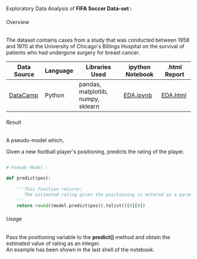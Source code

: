 Exploratory Data Analysis of **FIFA Soccer Data-set :**

###### Overview
The dataset contains cases from a study that was conducted between 1958 and 1970 at the University of Chicago's Billings Hospital on the survival of patients who had undergone surgery for breast cancer.

| Data Source | Language | Libraries Used | ipython Notebook | .html Report |
|-------------|----------|----------------|------------------|-------------|
| [DataCamp](https://www.datacamp.com/courses/intro-to-python-for-data-science) | Python | pandas, matplotlib, numpy, sklearn | [EDA.ipynb](https://github.com/amitrajitbose/datacamp-fifa-dataset/blob/master/EDA.ipynb) | [EDA.html](https://rawgit.com/amitrajitbose/datacamp-fifa-dataset/master/EDA.html) |


###### Result
A pseudo-model which,

Given a new football player's positioning, predicts the rating of the player.

```Python

# Pseudo Model :

def predict(pos):
    
    '''This function returns:
       The estimated rating given the positioning is entered as a parameter
    '''
    return round((model.predict(pos)).tolist()[0][0])
```

###### Usage
Pass the positioning variable to the **predict()** method and obtain the estimated value of rating as an integer. <br>
An example has been shown in the last shell of the notebook.